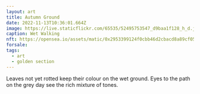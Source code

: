 ```yaml
---
layout: art
title: Autumn Ground
date: 2022-11-13T10:36:01.664Z
image: https://live.staticflickr.com/65535/52495753547_d9baa1f128_h_d.jpg
caption: Wet Walking
nft: https://opensea.io/assets/matic/0x2953399124f0cbb46d2cbacd8a89cf0599974963/48162648330355413914028108631647327469322174667090404439099707917302132375553/
forsale:
tags:
  - art
  - golden section
---
```

Leaves not yet rotted keep their colour on the wet ground. Eyes to the path on the grey day see the rich mixture of tones.

